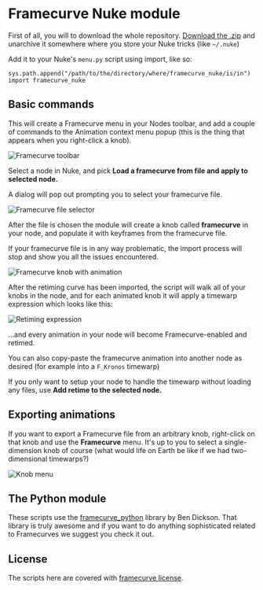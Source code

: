 # Framecurve Nuke module

First of all, you will to download the whole repository. [Download the .zip](https://github.com/guerilla-di/framecurve_nuke/zipball/master)
and unarchive it somewhere where you store your Nuke tricks (like `~/.nuke`)

Add it to your Nuke's `menu.py` script using import, like so:

	sys.path.append("/path/to/the/directory/where/framecurve_nuke/is/in")
	import framecurve_nuke

## Basic commands

This will create a Framecurve menu in your Nodes toolbar, and add a couple of commands to the Animation context menu popup
(this is the thing that appears when you right-click a knob).

![Framecurve toolbar](framecurve_nuke/raw/master/images/nuke_fc_toolbar.png)

Select a node in Nuke, and pick **Load a framecurve from file and apply to selected node.**

A dialog will pop out prompting you to select your framecurve file.

![Framecurve file selector](framecurve_nuke/raw/master/images/nuke_fc_selectfile.png)

After the file is chosen the module will create a knob called **framecurve** in your node, and populate it with
keyframes from the framecurve file.

If your framecurve file is in any way problematic, the import process will stop and show you all the issues encountered.

![Framecurve knob with animation](framecurve_nuke/raw/master/images/nuke_fc_knob.png)

After the retiming curve has been imported, the script will walk all of your knobs in the node,
and for each animated knob it will apply a timewarp expression which looks like this:

![Retiming expression](framecurve_nuke/raw/master/images/nuke_fc_expressions.png)

...and every animation in your node will become Framecurve-enabled and retimed. 

You can also copy-paste the framecurve animation into another node as desired (for example into a `F_Kronos` timewarp)

If you only want to setup your node to handle the timewarp without loading any files, use **Add retime to the selected node.**

## Exporting animations

If you want to export a Framecurve file from an arbitrary knob, right-click on that knob and use the **Framecurve** menu.
It's up to you to select a single-dimension knob of course (what would life on Earth be like if we had two-dimensional timewarps?)

![Knob menu](framecurve_nuke/raw/master/images/nuke_fc_anim_menu.png)

## The Python module

These scripts use the [framecurve_python](http://github.com/guerilla-di/framecurve_python) library by Ben Dickson.
That library is truly awesome and if you want to do anything sophisticated related to Framecurves we suggest you check it out.

## License

The scripts here are covered with [framecurve license](http://framecurve.org/scripts/#license).